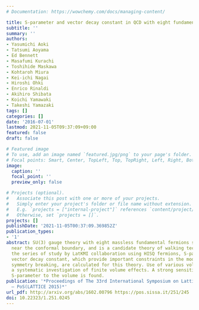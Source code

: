 ```yaml
---
# Documentation: https://wowchemy.com/docs/managing-content/

title: S-parameter and vector decay constant in QCD with eight fundamental fermions
subtitle: ''
summary: ''
authors:
- Yasumichi Aoki
- Tatsumi Aoyama
- Ed Bennett
- Masafumi Kurachi
- Toshihide Maskawa
- Kohtaroh Miura
- Kei-ichi Nagai
- Hiroshi Ohki
- Enrico Rinaldi
- Akihiro Shibata
- Koichi Yamawaki
- Takeshi Yamazaki
tags: []
categories: []
date: '2016-07-01'
lastmod: 2021-11-05T09:37:09+09:00
featured: false
draft: false

# Featured image
# To use, add an image named `featured.jpg/png` to your page's folder.
# Focal points: Smart, Center, TopLeft, Top, TopRight, Left, Right, BottomLeft, Bottom, BottomRight.
image:
  caption: ''
  focal_point: ''
  preview_only: false

# Projects (optional).
#   Associate this post with one or more of your projects.
#   Simply enter your project's folder or file name without extension.
#   E.g. `projects = ["internal-project"]` references `content/project/deep-learning/index.md`.
#   Otherwise, set `projects = []`.
projects: []
publishDate: '2021-11-05T00:37:09.369852Z'
publication_types:
- '1'
abstract: SU(3) gauge theory with eight massless fundamental fermions seems to be
  near the conformal boundary, and is a candidate theory of walking technicolor. Along
  the series of study by LatKMI collaboration using HISQ fermions, S-parameter and
  vector decay constant, which provide important constraints in the model of electroweak
  symmetry breaking, are calculated for this theory. Use of various volumes allows
  a systematic investigation of finite volume effects. A strong sensitivity of the
  S-parameter to the volume is found.
publication: '*Proceedings of The 33rd International Symposium on Lattice Field Theory
  — PoS(LATTICE 2015)*'
url_pdf: http://arxiv.org/abs/1602.00796 https://pos.sissa.it/251/245
doi: 10.22323/1.251.0245
---
```

